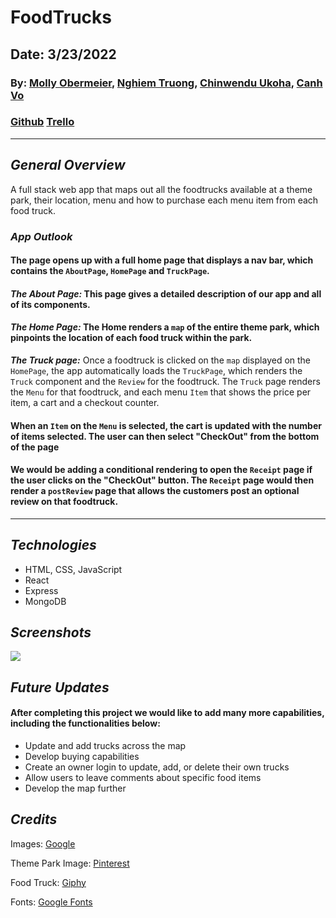 # FoodTrucks

## Date: 3/23/2022

### By: [Molly Obermeier](https://www.linkedin.com/in/marie-obermeier-6b6b03158/), [Nghiem Truong](https://www.linkedin.com/in/nghiem-v-truong/), [Chinwendu Ukoha](https://www.linkedin.com/in/chinwenduukoha), [Canh Vo](https://www.linkedin.com/in/canh-vo-056122188/)

### [Github](https://github.com/vinhnghiemcr/FoodTrucks) [Trello](https://trello.com/b/WilzloTi/foodtrucks)

---

## **_General Overview_**

A full stack web app that maps out all the foodtrucks available at a theme park, their location, menu and how to purchase each menu item from each food truck.

### **_App Outlook_**

#### The page opens up with a full home page that displays a nav bar, which contains the `AboutPage`, `HomePage` and `TruckPage`.

#### **_The About Page:_** This page gives a detailed description of our app and all of its components.

#### **_The Home Page:_** The Home renders a `map` of the entire theme park, which pinpoints the location of each food truck within the park.

**_The Truck page:_** Once a foodtruck is clicked on the `map` displayed on the `HomePage`, the app automatically loads the `TruckPage`, which renders the `Truck` component and the `Review` for the foodtruck. The `Truck` page renders the `Menu` for that foodtruck, and each menu `Item` that shows the price per item, a cart and a checkout counter.

#### When an `Item` on the `Menu` is selected, the cart is updated with the number of items selected. The user can then select "CheckOut" from the bottom of the page

#### We would be adding a conditional rendering to open the `Receipt` page if the user clicks on the "CheckOut" button. The `Receipt` page would then render a `postReview` page that allows the customers post an optional review on that foodtruck.

---

## **_Technologies_**

- HTML, CSS, JavaScript
- React
- Express
- MongoDB

## **_Screenshots_**

<img src='https://github.com/vinhnghiemcr/FoodTrucks/blob/main/Walkthrough.gif?raw=true'/>

## **_Future Updates_**

#### After completing this project we would like to add many more capabilities, including the functionalities below:

- Update and add trucks across the map
- Develop buying capabilities
- Create an owner login to update, add, or delete their own trucks
- Allow users to leave comments about specific food items
- Develop the map further

## **_Credits_**

Images: [Google](https://www.google.com/)

Theme Park Image: [Pinterest](https://www.pinterest.com/pin/741757001137017881/)

Food Truck: [Giphy](https://giphy.com/gifs/food-cartoon-truck-d31vot4Yoy9r8dwY)

Fonts: [Google Fonts](https://fonts.google.com/)
